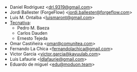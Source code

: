 - Daniel Rodriguez \<<drl.9319@gmail.com>\>
- Jordi Ballester (ForgeFlow) \<<jordi.ballester@forgeflow.com>\>
- Luis M. Ontalba \<<luismaront@gmail.com>\>
- [Tecnativa](https://www.tecnativa.com/):
  - Pedro M. Baeza
  - Carlos Dauden
  - Ernesto Tejeda
- Omar Castiñeira \<<omar@comunitea.com>\>
- Fernando La Chica \<<fernandolachica@gmail.com>\>
- Victor Garcia \<<victor.garcia@kayuulab.com>\>
- Luis Lafaurie \<<ldlafaurie@gmail.com>\>
- Eduardo de miguel \<<edu@moduon.team>\>
